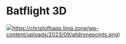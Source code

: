# Batflight 3D
![](https://christofhapp.lima.zone/wp-content/uploads/2023/09/alldronepoints.png)https://christofhapp.lima.zone/wp-content/uploads/2023/09/alldronepoints.png)
